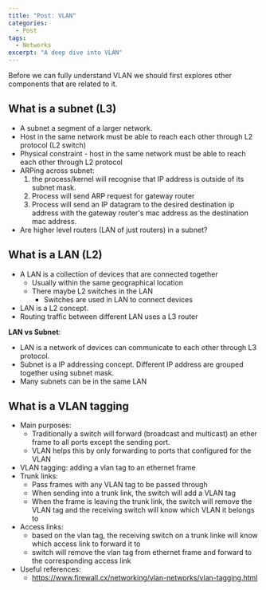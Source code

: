 ```yaml
---
title: "Post: VLAN"
categories:
  - Post
tags:
  - Networks
excerpt: "A deep dive into VLAN"
---
```


Before we can fully understand VLAN we should first explores other components that are related to it.

## What is a subnet (L3)

* A subnet a segment of a larger network.
* Host in the same network must be able to reach each other through L2 protocol (L2 switch)
* Physical constraint - host in the same network must be able to reach each other through L2 protocol
* ARPing across subnet:
    1. the process/kernel will recognise that IP address is outside of its subnet mask.
    2. Process will send ARP request for gateway router
    3. Process will send an IP datagram to the desired destination ip address with the gateway router's mac
    address as the destination mac address.
* Are higher level routers (LAN of just routers) in a subnet?

## What is a LAN (L2)

* A LAN is a collection of devices that are connected together
    * Usually within the same geographical location
    * There maybe L2 switches in the LAN
        * Switches are used in LAN to connect devices
* LAN is a L2 concept.
* Routing traffic between different LAN uses a L3 router

**LAN vs Subnet**:
* LAN is a network of devices can communicate to each other through L3 protocol.
* Subnet is a IP addressing concept. Different IP address are grouped together using subnet mask.
* Many subnets can be in the same LAN

## What is a VLAN tagging

* Main purposes:
    * Traditionally a switch will forward (broadcast and multicast) an ether frame to all ports except the sending port.
    * VLAN helps this by only forwarding to ports that configured for the VLAN
* VLAN tagging: adding a vlan tag to an ethernet frame
* Trunk links:
    * Pass frames with any VLAN tag to be passed through
    * When sending into a trunk link, the switch will add a VLAN tag
    * When the frame is leaving the trunk link, the switch will remove the VLAN tag and the receiving switch will know which VLAN it belongs to
* Access links:
    * based on the vlan tag, the receiving switch on a trunk linke will know which access link to forward it to
    * switch will remove the vlan tag from ethernet frame and forward to the corresponding access link
* Useful references:
    * https://www.firewall.cx/networking/vlan-networks/vlan-tagging.html
